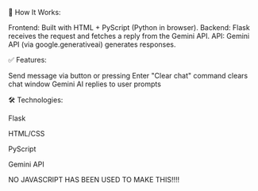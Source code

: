 🧠 How It Works: <br/>

Frontend: Built with HTML + PyScript (Python in browser).
Backend: Flask receives the request and fetches a reply from the Gemini API.
API: Gemini API (via google.generativeai) generates responses.


✅ Features:

Send message via button or pressing Enter
"Clear chat" command clears chat window
Gemini AI replies to user prompts


🛠 Technologies:

Flask

HTML/CSS

PyScript

Gemini API

NO JAVASCRIPT HAS BEEN USED TO MAKE THIS!!!!
